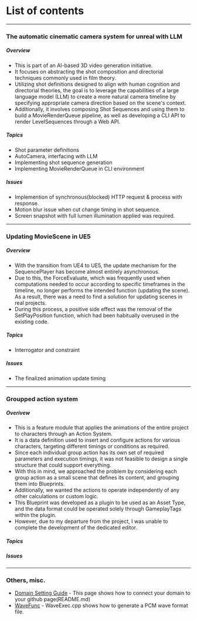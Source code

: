 
# List of contents

---

### The automatic cinematic camera system for unreal with LLM
##### Overview
- This is part of an AI-based 3D video generation initiative.
- It focuses on abstracting the shot composition and directorial techniques commonly used in film theory.
- Utilizing shot definitions designed to align with human cognition and directorial theories, the goal is to leverage the capabilities of a large language model (LLM) to create a more natural camera timeline by specifying appropriate camera direction based on the scene's context.
- Additionally, it involves composing Shot Sequences and using them to build a MovieRenderQueue pipeline, as well as developing a CLI API to render LevelSequences through a Web API.

##### Topics
- Shot parameter definitions
- AutoCamera, interfacing with LLM
- Implementing shot sequence generation
- Implementing MovieRenderQueue in CLI environment

##### Issues
- Implemention of synchronous(blocked) HTTP request & process with response.
- Motion blur issue when cut change timing in shot sequence.
- Screen snapshot with full lumen illumination applied was required.

---

### Updating MovieScene in UE5
##### Overview
- With the transition from UE4 to UE5, the update mechanism for the SequencePlayer has become almost entirely asynchronous.
- Due to this, the ForceEvaluate, which was frequently used when computations needed to occur according to specific timeframes in the timeline, no longer performs the intended function (updating the scene). As a result, there was a need to find a solution for updating scenes in real projects.
- During this process, a positive side effect was the removal of the SetPlayPosition function, which had been habitually overused in the existing code.

##### Topics
- Interrogator and constraint

##### Issues
- The finalized animation update timing

---

### Groupped action system
##### Overivew
- This is a feature module that applies the animations of the entire project to characters through an Action System.
- It is a data definition used to insert and configure actions for various characters, targeting different timings or conditions as required.
- Since each individual group action has its own set of required parameters and execution timings, it was not feasible to design a single structure that could support everything.
- With this in mind, we approached the problem by considering each group action as a small scene that defines its content, and grouping them into Blueprints.
- Additionally, we wanted the actions to operate independently of any other calculations or custom logic.
- This Blueprint was developed as a plugin to be used as an Asset Type, and the data format could be operated solely through GameplayTags within the plugin.
- However, due to my departure from the project, I was unable to complete the development of the dedicated editor.

##### Topics

##### Issues


---
### Others, misc.
- [Domain Setting Guide](https://github.com/dcode1119/DomainSettingGuide) - This page shows how to connect your domain to your github page(README.md)
- [WaveFunc](https://github.com/dcode1119/WaveFunc) - WaveExec.cpp shows how to generate a PCM wave format file.
